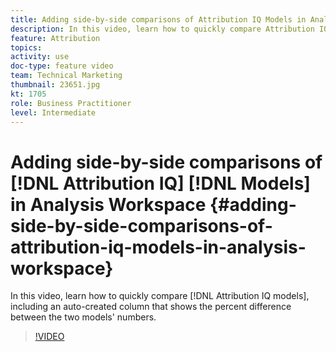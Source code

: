 ```yaml
---
title: Adding side-by-side comparisons of Attribution IQ Models in Analysis Workspace
description: In this video, learn how to quickly compare Attribution IQ models, including an auto-created column that shows the percent difference between the two models' numbers.
feature: Attribution
topics: 
activity: use
doc-type: feature video
team: Technical Marketing
thumbnail: 23651.jpg
kt: 1705
role: Business Practitioner
level: Intermediate
---
```


# Adding side-by-side comparisons of [!DNL Attribution IQ] [!DNL Models] in Analysis Workspace {#adding-side-by-side-comparisons-of-attribution-iq-models-in-analysis-workspace}

In this video, learn how to quickly compare [!DNL Attribution IQ models], including an auto-created column that shows the percent difference between the two models' numbers.

>[!VIDEO](https://video.tv.adobe.com/v/23651/?quality=12)
